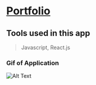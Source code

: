 # [Portfolio](https://portfolio-randyarbolaez0.vercel.app/)

## Tools used in this app

> Javascript, React.js

### Gif of Application

![Alt Text](./public/gif/portfolio.gif)
